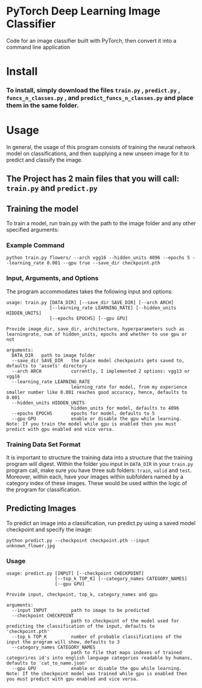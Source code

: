 # PyTorch Deep Learning Image Classifier

Code for an image classifier built with PyTorch, then convert it into a command line application

# Install

### To install, simply download the files `train.py` , `predict.py` , `funcs_n_classes.py` , and `predict_funcs_n_classes.py` and place them in the same folder.

# Usage

In general, the usage of this program consists of training the neural network model on classifications, and then supplying a new unseen image for it to predict and classify the image.

## The Project has 2 main files that you will call: `train.py` and `predict.py`

## Training the model
To train a model, run train.py with the path to the image folder and any other specified arguments:

### Example Command
```
python train.py flowers/ --arch vgg16 --hidden_units 4096 --epochs 5 --learning_rate 0.001 --gpu true --save_dir checkpoint.pth
```

### Input, Arguments, and Options
The program accommodates takes the following input and options:

```
usage: train.py [DATA_DIR] [--save_dir SAVE_DIR] [--arch ARCH]
                [--learning_rate LEARNING_RATE] [--hidden_units HIDDEN_UNITS]
                [--epochs EPOCHS] [--gpu GPU]
                
Provide image_dir, save_dir, architecture, hyperparameters such as
learningrate, num of hidden_units, epochs and whether to use gpu or not

arguments:
  DATA_DIR   path to image folder
  --save_dir SAVE_DIR   the place model checkpoints gets saved to, defaults to 'assets' directory
  --arch ARCH           currently, I implemented 2 options: vgg13 or vgg16
  --learning_rate LEARNING_RATE
                        learning_rate for model, from my experience smaller number like 0.001 reaches good accuracy, hence, defaults to 0.001
  --hidden_units HIDDEN_UNITS
                        hidden_units for model, defaults to 4096
  --epochs EPOCHS       epochs for model, defaults to 5
  --gpu GPU             enable or disable the gpu while learning. Note: If you train the model while gpu is enabled then you must predict with gpu enabled and vice versa.
```

### Training Data Set Format
It is important to structure the training data into a structure that the training program will digest. Within the folder you input in `DATA_DIR` in your `train.py` program call, make sure you have three sub folders: `train`, `valid` and `test`. Moreover, within each, have your images within subfolders named by a category index of these images. These would be used within the logic of the program for classification. 

## Predicting Images 
To predict an image into a classification, run predict.py using a saved model checkpoint and specify the image:
```
python predict.py --checkpoint checkpoint.pth --input unknown_flower.jpg
```

### Usage
```
usage: predict.py [INPUT] [--checkpoint CHECKPOINT]
                  [--top_k TOP_K] [--category_names CATEGORY_NAMES]
                  [--gpu GPU]

Provide input, checkpoint, top_k, category_names and gpu

arguments:
  --input INPUT         path to image to be predicted
  --checkpoint CHECKPOINT
                        path to checkpoint of the model used for predicting the classification of the input, defaults to 'checkpoint.pth'
  --top_k TOP_K         number of probable classifications of the input the program will show, defaults to 3
  --category_names CATEGORY_NAMES
                        path to file that maps indexes of trained categorires id's into english language categories readable by humans, defaults to 'cat_to_name.json'
  --gpu GPU             enable or disable the gpu while learning. Note: If the checkpoint model was trained while gpu is enabled then you must predict with gpu enabled and vice versa.
```


